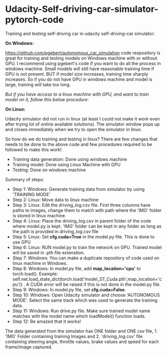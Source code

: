 # Udacity-Self-driving-car-simulator-pytorch-code

Training and testing self-driving car in udacity self-driving-car simulator:

**On Windows:**

https://github.com/pgebert/autonomous_car_simulation code respository is great for training and testing models on Windows machine with or without GPU. I recommend using pgebert's code if you want to do all the process in windows machine. Small models will still have reasonable training time if GPU is not present. BUT if model size increases, training time sharply increases. So if you do not have GPU in windows machine and model is large, training will take too long.

*But if you have access to a linux machine with GPU, and want to train model on it, follow this below procedure:*



**On Linux:**

Udacity simulator did not run in linux (at least I could not make it work even after trying lot of online available solutions). The simulator window pops up and closes immediately when we try to open the simulator in linux.

So how do we do training and testing in linux?
There are few changes that needs to be done to the above code and few procedures required to be followed to make this work!

* Training data generation: Done using windows machine
* Training model: Done using Linux Machine with GPU
* Testing: Done on windows machine 

Summary of steps:
* Step 1: Windows: Generate training data from simulator by using 'TRAINING MODE'
* Step 2: Linux: Move data to linux machine
* Step 3: Linux: Edit the driving_log.csv file. First three columns have paths to images, change them to match with path where the 'IMG' folder is stored in linux machine.
* Step 4: Linux: Place the driving_log.csv in parent folder of the code where model.py is kept. 'IMG' folder can be kept in any folder as long as the path is provided in driving_log.csv file
* Step 5: Linux: Set **cfg.cuda=True** in the model.py file. This is done to use GPU
* Step 6: Linux: RUN model.py to train the network on GPU. Trained model will be saved in .pth file extenstion.
* Step 7: Windows: You can make a duplicate repository of code used on linux machine in Windows.
* Step 8: Windows:  In model.py file, add **map_location='cpu'** to torch.load(). Example: self.net.load_state_dict(torch.load('model_ST_Cuda.pth',map_location='cpu')) . A CUDA error will be raised if this is not done in the model.py file.
* Step 9: Windows:  In model.py file, set **cfg.cuda=False**.
* Step 10: Windows: Open Udacity simulator and choose 'AUTONOMOUS MODE'. Select the same track which was used to generate the training data.
* Step 11: Windows: Run drive.py file. Make sure trained model name matches with the model name which loadModel() function loads.
* Step 12: Be amazed that it works!


The data generated from the simulator has ONE folder and ONE csv file, 1. 'IMG' Folder containing  training Images and 2. 'driving_log.csv' file containing steering angle, throttle values, brake values and speed for each frame/image captured.



